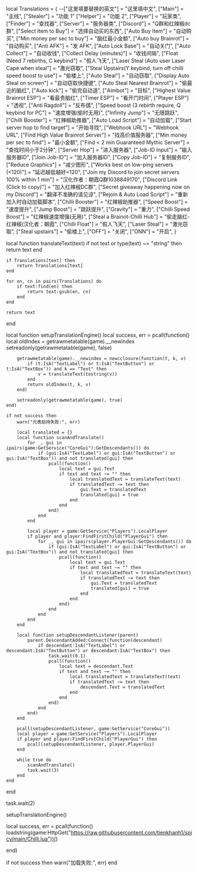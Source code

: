 local Translations = {
   --["这里填要替换的英文"] = "这里填中文",
    ["Main"] = "主线",
    ["Stealer"] = "功能 1"
    ["Helper"] = "功能 2",
    ["Player"] = "玩家类",
    ["Finder"] = "查找器",
    ["Server"] = "服务器类",
    ["Discord"] = "Q群和红辣椒dc群",
    ["Select Item to Buy"] = "选择自动买的东西",
    ["Auto Buy Item"] = "自动购买",
    ["Min money per sec to buy"] = "脑红最小金额",
    ["Auto buy Brainrot"] = "自动购买",
    ["Anti AFK"] = "发 AFK",
    ["Auto Lock Base"] = "自动关门",
    ["Auto Collect"] = "自动收钱",
    ["Collect Delay (minutes)"] = "收钱间隔",
    ["Float (Need 7 rebirths, C keybind"] = "假人飞天",
    ["Laser Steal (Auto user Laser Cape when steal"] = "激光窃取",
    ["Steal Upstairs(Y keybind, turn off chilli speed boost to use"] = "偷楼上",
    ["Auto Steal"] = "自动窃取",
    ["Display Auto Steal on screen"] = "自动窃取快捷键",
    ["Auto Steal Nearest Brainrot"] = "偷最近的脑红",
    ["Auto kick"] = "偷完自动退",
    ["Aimbot"] = "目标",
    ["Highest Value Brainrot ESP"] = "看最贵脑红",
    ["Timer ESP"] = "看开门时间",
    ["Player ESP"] = "透视",
    ["Anti Ragdoll"] = "反布偶",
    ["Speed boost (3 rebirth require, Q keybind for PC"] = "速度增强(偷时无用)",
    ["Infinity Jump"] = "无限跳跃",
    ["Chilli Booster"] = "红辣椒助推器",
    ["Auto Load Script"] = "自动加载",
    ["Start server hop to find target"] = "开始寻找",
    ["Webhook URL"] = "Webhook URL",
    ["Find High Value Brainrot Server"] = "找高价值服务器",
    ["Min money per sec to find"] = "最小金额",
    ["Find < 2 min Guaranteed Mythic Server"] = "查找时间小于2分钟",
    ["Server Hop"] = "进入服务器",
    ["Job-ID Input"] = "输入服务器ID",
    ["Join Job-ID"] = "加入服务器ID",
    ["Copy Job-ID"] = "复制服务ID",
    ["Reduce Graphics"] = "减少图形",
    ["Works best on low-ping servers (<120)"] = "延迟越低越好<120",
    ["Join my Discord to join secret servers 100% within 1 min"] = "汉化作者：朝霞Q群1038849170",
    ["Discord Link (Click to copy)"] = "加入红辣椒DC群",
    ["Secret giveaway happening now on my Discord"] = "翻译不准确的请见谅",
    ["Rejoin & Auto Load Script"] = "重新加入时自动加载脚本",
    ["Chilli Booster"] = "红辣椒助推器",
    ["Speed Boost"] = "速度提升",
    ["Jump Boost"] = "跳跃提升",
    ["Gravity"] = "重力",
    ["Chilli Speed Boost"] = "红辣椒速度增强(无用)",
    ["Steal a Brainot-Chilli Hub"] = "偷走脑红-红辣椒(汉化者：朝霞",
    ["Chilli Float"] = "假人飞天",
    ["Laser Steal"] = "激光窃取",
    ["Steal upstairs"] = "偷楼上",
    ["OFF"] = "关闭",
    ["ONN"] = "开启",
}

local function translateText(text)
    if not text or type(text) ~= "string" then return text end
    
    if Translations[text] then
        return Translations[text]
    end
    
    for en, cn in pairs(Translations) do
        if text:find(en) then
            return text:gsub(en, cn)
        end
    end
    
    return text
end

local function setupTranslationEngine()
    local success, err = pcall(function()
        local oldIndex = getrawmetatable(game).__newindex
        setreadonly(getrawmetatable(game), false)
        
        getrawmetatable(game).__newindex = newcclosure(function(t, k, v)
            if (t:IsA("TextLabel") or t:IsA("TextButton") or t:IsA("TextBox")) and k == "Text" then
                v = translateText(tostring(v))
            end
            return oldIndex(t, k, v)
        end)
        
        setreadonly(getrawmetatable(game), true)
    end)
    
    if not success then
        warn("元表劫持失败:", err)
       
        local translated = {}
        local function scanAndTranslate()
            for _, gui in ipairs(game:GetService("CoreGui"):GetDescendants()) do
                if (gui:IsA("TextLabel") or gui:IsA("TextButton") or gui:IsA("TextBox")) and not translated[gui] then
                    pcall(function()
                        local text = gui.Text
                        if text and text ~= "" then
                            local translatedText = translateText(text)
                            if translatedText ~= text then
                                gui.Text = translatedText
                                translated[gui] = true
                            end
                        end
                    end)
                end
            end
            
            local player = game:GetService("Players").LocalPlayer
            if player and player:FindFirstChild("PlayerGui") then
                for _, gui in ipairs(player.PlayerGui:GetDescendants()) do
                    if (gui:IsA("TextLabel") or gui:IsA("TextButton") or gui:IsA("TextBox")) and not translated[gui] then
                        pcall(function()
                            local text = gui.Text
                            if text and text ~= "" then
                                local translatedText = translateText(text)
                                if translatedText ~= text then
                                    gui.Text = translatedText
                                    translated[gui] = true
                                end
                            end
                        end)
                    end
                end
            end
        end
        
        local function setupDescendantListener(parent)
            parent.DescendantAdded:Connect(function(descendant)
                if descendant:IsA("TextLabel") or descendant:IsA("TextButton") or descendant:IsA("TextBox") then
                    task.wait(0.1)
                    pcall(function()
                        local text = descendant.Text
                        if text and text ~= "" then
                            local translatedText = translateText(text)
                            if translatedText ~= text then
                                descendant.Text = translatedText
                            end
                        end
                    end)
                end
            end)
        end
        
        pcall(setupDescendantListener, game:GetService("CoreGui"))
        local player = game:GetService("Players").LocalPlayer
        if player and player:FindFirstChild("PlayerGui") then
            pcall(setupDescendantListener, player.PlayerGui)
        end
        
        while true do
            scanAndTranslate()
            task.wait(3)
        end
    end
end

task.wait(2)

setupTranslationEngine()

local success, err = pcall(function()
loadstring(game:HttpGet("https://raw.githubusercontent.com/tienkhanh1/spicy/main/Chilli.lua"))()



end)

if not success then
    warn("加载失败:", err)
end
